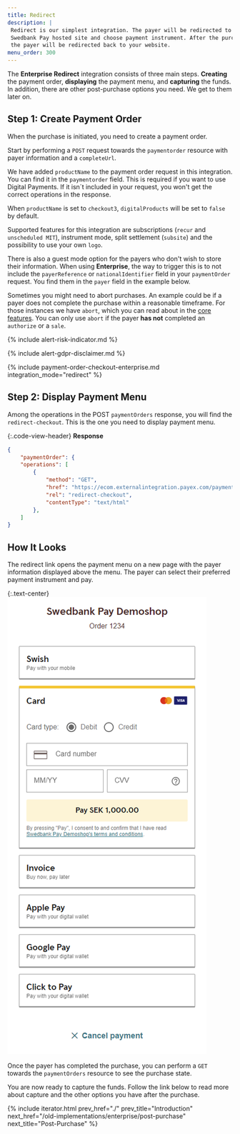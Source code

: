 ```yaml
---
title: Redirect
description: |
 Redirect is our simplest integration. The payer will be redirected to a secure
 Swedbank Pay hosted site and choose payment instrument. After the purchase,
 the payer will be redirected back to your website.
menu_order: 300
---
```


The **Enterprise Redirect** integration consists of three
main steps. **Creating** the payment order, **displaying** the payment menu, and
**capturing** the funds. In addition, there are other post-purchase options you
need. We get to them later on.

## Step 1: Create Payment Order

When the purchase is initiated, you need to create a payment order.

Start by performing a `POST` request towards the `paymentorder` resource
with payer information and a `completeUrl`.

We have added `productName` to the payment order request in this integration.
You can find it in the `paymentorder` field. This is required if you want to use
Digital Payments. If it isn´t included in your request, you won't get the
correct operations in the response.

When `productName` is set to `checkout3`, `digitalProducts` will be set to
`false` by default.

Supported features for this integration are subscriptions (`recur` and
`unscheduled MIT`), instrument mode, split settlement (`subsite`) and the
possibility to use your own `logo`.

There is also a guest mode option for the payers who don't wish to store their
information. When using **Enterprise**, the way to trigger
this is to not include the `payerReference` or `nationalIdentifier` field in
your `paymentOrder` request. You find them in the `payer` field in the example
below.

Sometimes you might need to abort purchases. An example could be if a payer does
not complete the purchase within a reasonable timeframe. For those instances we
have `abort`, which you can read about in the [core features][abort-feature].
You can only use `abort` if the payer **has not** completed an `authorize` or a
`sale`.

{% include alert-risk-indicator.md %}

{% include alert-gdpr-disclaimer.md %}

{% include payment-order-checkout-enterprise.md integration_mode="redirect" %}

## Step 2: Display Payment Menu

Among the operations in the POST `paymentOrders` response, you will find the
`redirect-checkout`. This is the one you need to display payment menu.

{:.code-view-header}
**Response**

```json
{
    "paymentOrder": {
    "operations": [
        {
            "method": "GET",
            "href": "https://ecom.externalintegration.payex.com/payment/menu/b934d6f84a89a01852eea01190c2bbcc937ba29228ca7502df8592975ee3bb0d?_tc_tid=30f2168171e142d38bcd4af2c3721959",
            "rel": "redirect-checkout",
            "contentType": "text/html"
        },
    ]
}
```

## How It Looks

The redirect link opens the payment menu on a new page with the payer
information displayed above the menu. The payer can select their preferred
payment instrument and pay.

{:.text-center}
![screenshot of the enterprise implementation redirect payment menu][redirect-enterprise-menu]

Once the payer has completed the purchase, you can perform a `GET` towards the
`paymentOrders` resource to see the purchase state.

You are now ready to capture the funds. Follow the link below to read more about
capture and the other options you have after the purchase.

{% include iterator.html prev_href="./"
                         prev_title="Introduction"
                         next_href="/old-implementations/enterprise/post-purchase"
                         next_title="Post-Purchase" %}

[abort-feature]: /old-implementations/enterprise/features/core/abort
[redirect-enterprise-menu]: /assets/img/checkout/checkout-v3-redirect-menu.png

